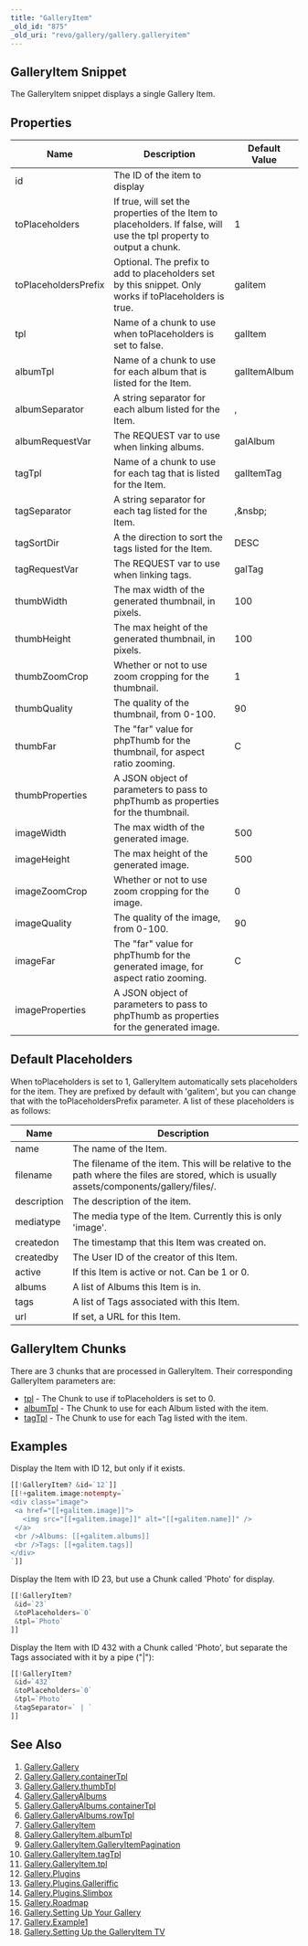 ```yaml
---
title: "GalleryItem"
_old_id: "875"
_old_uri: "revo/gallery/gallery.galleryitem"
---
```


## GalleryItem Snippet

 The GalleryItem snippet displays a single Gallery Item.

## Properties

 | Name                 | Description                                                                                                          | Default Value |
 | -------------------- | -------------------------------------------------------------------------------------------------------------------- | ------------- |
 | id                   | The ID of the item to display                                                                                        |               |
 | toPlaceholders       | If true, will set the properties of the Item to placeholders. If false, will use the tpl property to output a chunk. | 1             |
 | toPlaceholdersPrefix | Optional. The prefix to add to placeholders set by this snippet. Only works if toPlaceholders is true.               | galitem       |
 | tpl                  | Name of a chunk to use when toPlaceholders is set to false.                                                          | galItem       |
 | albumTpl             | Name of a chunk to use for each album that is listed for the Item.                                                   | galItemAlbum  |
 | albumSeparator       | A string separator for each album listed for the Item.                                                               | ,             |
 | albumRequestVar      | The REQUEST var to use when linking albums.                                                                          | galAlbum      |
 | tagTpl               | Name of a chunk to use for each tag that is listed for the Item.                                                     | galItemTag    |
 | tagSeparator         | A string separator for each tag listed for the Item.                                                                 | ,&nsbp;       |
 | tagSortDir           | A the direction to sort the tags listed for the Item.                                                                | DESC          |
 | tagRequestVar        | The REQUEST var to use when linking tags.                                                                            | galTag        |
 | thumbWidth           | The max width of the generated thumbnail, in pixels.                                                                 | 100           |
 | thumbHeight          | The max height of the generated thumbnail, in pixels.                                                                | 100           |
 | thumbZoomCrop        | Whether or not to use zoom cropping for the thumbnail.                                                               | 1             |
 | thumbQuality         | The quality of the thumbnail, from 0-100.                                                                            | 90            |
 | thumbFar             | The "far" value for phpThumb for the thumbnail, for aspect ratio zooming.                                            | C             |
 | thumbProperties      | A JSON object of parameters to pass to phpThumb as properties for the thumbnail.                                     |               |
 | imageWidth           | The max width of the generated image.                                                                                | 500           |
 | imageHeight          | The max height of the generated image.                                                                               | 500           |
 | imageZoomCrop        | Whether or not to use zoom cropping for the image.                                                                   | 0             |
 | imageQuality         | The quality of the image, from 0-100.                                                                                | 90            |
 | imageFar             | The "far" value for phpThumb for the generated image, for aspect ratio zooming.                                      | C             |
 | imageProperties      | A JSON object of parameters to pass to phpThumb as properties for the generated image.                               |               |

## Default Placeholders

 When toPlaceholders is set to 1, GalleryItem automatically sets placeholders for the item. They are prefixed by default with 'galitem', but you can change that with the toPlaceholdersPrefix parameter. A list of these placeholders is as follows:

 | Name        | Description                                                                                                                                |
 | ----------- | ------------------------------------------------------------------------------------------------------------------------------------------ |
 | name        | The name of the Item.                                                                                                                      |
 | filename    | The filename of the item. This will be relative to the path where the files are stored, which is usually assets/components/gallery/files/. |
 | description | The description of the item.                                                                                                               |
 | mediatype   | The media type of the Item. Currently this is only 'image'.                                                                                |
 | createdon   | The timestamp that this Item was created on.                                                                                               |
 | createdby   | The User ID of the creator of this Item.                                                                                                   |
 | active      | If this Item is active or not. Can be 1 or 0.                                                                                              |
 | albums      | A list of Albums this Item is in.                                                                                                          |
 | tags        | A list of Tags associated with this Item.                                                                                                  |
 | url         | If set, a URL for this Item.                                                                                                               |

## GalleryItem Chunks

 There are 3 chunks that are processed in GalleryItem. Their corresponding GalleryItem parameters are:

- [tpl](/extras/gallery/gallery.galleryitem/gallery.galleryitem.tpl "Gallery.GalleryItem.tpl") - The Chunk to use if toPlaceholders is set to 0.
- [albumTpl](/extras/gallery/gallery.galleryitem/gallery.galleryitem.albumtpl "Gallery.GalleryItem.albumTpl") - The Chunk to use for each Album listed with the item.
- [tagTpl](/extras/gallery/gallery.galleryitem/gallery.galleryitem.tagtpl "Gallery.GalleryItem.tagTpl") - The Chunk to use for each Tag listed with the item.

## Examples

 Display the Item with ID 12, but only if it exists.

 ``` php 
[[!GalleryItem? &id=`12`]]
[[!+galitem.image:notempty=`
<div class="image">
  <a href="[[+galitem.image]]">
    <img src="[[+galitem.image]]" alt="[[+galitem.name]]" />
  </a>
  <br />Albums: [[+galitem.albums]]
  <br />Tags: [[+galitem.tags]]
</div>
`]]
```

 Display the Item with ID 23, but use a Chunk called 'Photo' for display.

 ``` php 
[[!GalleryItem? 
  &id=`23` 
  &toPlaceholders=`0` 
  &tpl=`Photo`
]]
```

 Display the Item with ID 432 with a Chunk called 'Photo', but separate the Tags associated with it by a pipe ("|"):

 ``` php 
[[!GalleryItem? 
  &id=`432` 
  &toPlaceholders=`0` 
  &tpl=`Photo` 
  &tagSeparator=` | `
]]
```

## See Also

1. [Gallery.Gallery](/extras/gallery/gallery.gallery)
  1. [Gallery.Gallery.containerTpl](/extras/gallery/gallery.gallery/gallery.gallery.containertpl)
  2. [Gallery.Gallery.thumbTpl](/extras/gallery/gallery.gallery/gallery.gallery.thumbtpl)
2. [Gallery.GalleryAlbums](/extras/gallery/gallery.galleryalbums)
  3. [Gallery.GalleryAlbums.containerTpl](/extras/gallery/gallery.galleryalbums/gallery.galleryalbums.containertpl)
  4. [Gallery.GalleryAlbums.rowTpl](/extras/gallery/gallery.galleryalbums/gallery.galleryalbums.rowtpl)
3. [Gallery.GalleryItem](/extras/gallery/gallery.galleryitem)
  5. [Gallery.GalleryItem.albumTpl](/extras/gallery/gallery.galleryitem/gallery.galleryitem.albumtpl)
  6. [Gallery.GalleryItem.GalleryItemPagination](/extras/gallery/gallery.galleryitem/gallery.galleryitem.galleryitempagination)
  7. [Gallery.GalleryItem.tagTpl](/extras/gallery/gallery.galleryitem/gallery.galleryitem.tagtpl)
  8. [Gallery.GalleryItem.tpl](/extras/gallery/gallery.galleryitem/gallery.galleryitem.tpl)
4. [Gallery.Plugins](/extras/gallery/gallery.plugins)
  9. [Gallery.Plugins.Galleriffic](/extras/gallery/gallery.plugins/gallery.plugins.galleriffic)
  10. [Gallery.Plugins.Slimbox](/extras/gallery/gallery.plugins/gallery.plugins.slimbox)
5. [Gallery.Roadmap](/extras/gallery/gallery.roadmap)
6. [Gallery.Setting Up Your Gallery](/extras/gallery/gallery.setting-up-your-gallery)
7. [Gallery.Example1](/extras/gallery/gallery.example1)
8. [Gallery.Setting Up the GalleryItem TV](/extras/gallery/gallery.setting-up-the-galleryitem-tv)